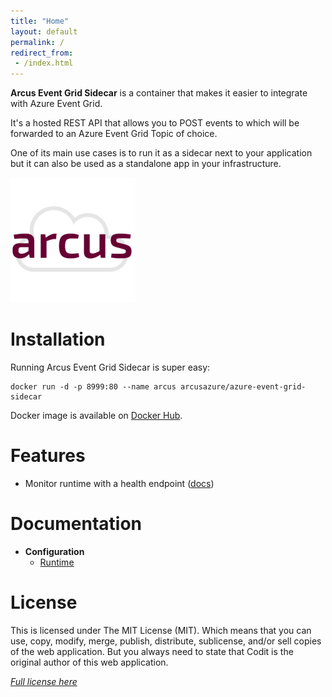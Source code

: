 ```yaml
---
title: "Home"
layout: default
permalink: /
redirect_from:
 - /index.html
---
```


**Arcus Event Grid Sidecar** is a container that makes it easier to integrate with Azure Event Grid.

It's a hosted REST API that allows you to POST events to which will be forwarded to an Azure Event Grid Topic of choice.

One of its main use cases is to run it as a sidecar next to your application but it can also be used as a standalone app in your infrastructure.

![Arcus Logo](https://raw.githubusercontent.com/arcus-azure/arcus/master/media/arcus.png)

# Installation
Running Arcus Event Grid Sidecar is super easy:
```
docker run -d -p 8999:80 --name arcus arcusazure/azure-event-grid-sidecar
```

Docker image is available on [Docker Hub](https://hub.docker.com/r/arcusazure/azure-event-grid-sidecar).

# Features
- Monitor runtime with a health endpoint ([docs](operations/health))

# Documentation
- **Configuration**
    - [Runtime](config#runtime)

# License
This is licensed under The MIT License (MIT). Which means that you can use, copy, modify, merge, publish, distribute, sublicense, and/or sell copies of the web application. But you always need to state that Codit is the original author of this web application.

*[Full license here](https://github.com/arcus-azure/arcus.eventgrid.sidecar/blob/master/LICENSE)*
